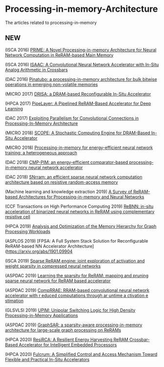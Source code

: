 # Processing-in-memory-Architecture

The articles related to processing-in-memory

## NEW
(ISCA 2016) [PRIME: A Novel Processing-in-memory Architecture for Neural Network Computation in ReRAM-based Main Memory](https://ieeexplore.ieee.org/document/7551380)

(ISCA 2016) [ISAAC: A Convolutional Neural Network Accelerator with In-Situ Analog Arithmetic in Crossbars](https://arxiv.org/abs/1901.09904)

(DAC 2016) [Pinatubo: a processing-in-memory architecture for bulk bitwise operations in emerging non-volatile memories](https://dl.acm.org/doi/10.1145/2897937.2898064)

(MICRO 2017) [DRISA: a DRAM-based Reconfigurable In-Situ Accelerator](https://dl.acm.org/doi/10.1145/3123939.3123977)

(HPCA 2017) [PipeLayer: A Pipelined ReRAM-Based Accelerator for Deep Learning](http://alchem.usc.edu/portal/static/download/nn_memristor.pdf)

(DAC 2017) [Exploiting Parallelism for Convolutional Connections in Processing-In-Memory Architecture](https://dl.acm.org/doi/pdf/10.1145/3061639.3062242)

(MICRO 2018) [SCOPE: A Stochastic Computing Engine for DRAM-Based In-Situ Accelerator](https://ieeexplore.ieee.org/document/8574579)

(MICRO 2018) [Processing-in-memory for energy-efficient neural network training: a heterogeneous approach](https://dl.acm.org/doi/pdf/10.1109/MICRO.2018.00059)

(DAC 2018) [CMP-PIM: an energy-efficient comparator-based processing-in-memory neural network accelerator](https://dl.acm.org/doi/pdf/10.1145/3195970.3196009)

(DAC 2018) [SNrram: an efficient sparse neural network computation architecture based on resistive random-access memory](https://dl.acm.org/doi/pdf/10.1145/3195970.3196116)

(Machine learning and knowledge extraction 2019) [A Survey of ReRAM-based Architectures for Processing-in-memory and Neural Networks](https://www.mdpi.com/2504-4990/1/1/5)

(CCF Transactions on High Performance Computing 2019) [ReBNN: in-situ acceleration of binarized neural networks in ReRAM using complementary resistive cell](https://link.springer.com/article/10.1007/s42514-019-00014-8)

(HPCA 2019) [Analysis and Optimization of the Memory Hierarchy for Graph Processing Workloads](https://ieeexplore.ieee.org/document/8675225)

(ASPLOS 2019) [FPSA: A Full System Stack Solution for Reconfigurable ReRAM-based NN Accelerator Architecture](https://arxiv.org/abs/1901.09904

(ISCA 2019) [Sparse ReRAM engine: joint exploration of activation and weight sparsity in compressed neural networks](https://dl.acm.org/doi/pdf/10.1145/3307650.3322271)

(ASPDAC 2019) [Learning the sparsity for ReRAM: mapping and pruning sparse neural network for ReRAM based accelerator](https://dl.acm.org/doi/pdf/10.1145/3287624.3287715)
 
(ASPDAC 2019) [CompRRAE: RRAM-based convolutional neural network accelerator with r educed computations through ar untime a ctivation e stimation](https://dl.acm.org/doi/pdf/10.1145/3287624.3287640)

(GLSVLSI 2019) [UPIM: Unipolar Switching Logic for High Density Processing-in-Memory Applications](https://dl.acm.org/doi/pdf/10.1145/3299874.3318011)

(ASPDAC 2019) [GraphSAR: a sparsity-aware processing-in-memory architecture for large-scale graph processing on ReRAMs](https://dl.acm.org/doi/pdf/10.1145/3287624.3287637)

(HPCA 2020) [ResiRCA: A Resilient Energy Harvesting ReRAM Crossbar-Based Accelerator for Intelligent Embedded Processors](https://ieeexplore.ieee.org/abstract/document/9065347/)

(HPCA 2020) [Fulcrum: A Simplified Control and Access Mechanism Toward Flexible and Practical In-Situ Accelerators](https://ieeexplore.ieee.org/document/9065566) 
